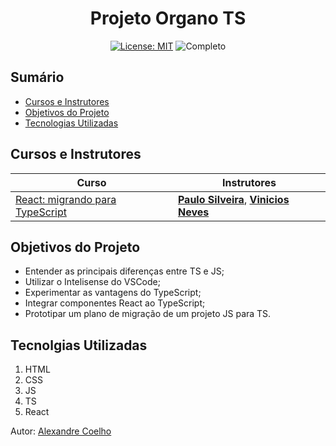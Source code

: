 <h1 align="center"> Projeto Organo TS </h1>

<div align="center">

  <a href="https://github.com/coelhoalexandre/projeto-alura-ts-organo/blob/master/LICENSE" target="_blank"><img src="https://img.shields.io/badge/License-MIT-yellow.svg" alt="License: MIT"></a> <img src="https://img.shields.io/badge/Completo-lightgreen.svg" alt="Completo">

</div>

## Sumário

- [Cursos e Instrutores](#cursos-e-instrutores)
- [Objetivos do Projeto](#objetivos-do-projeto)
- [Tecnologias Utilizadas](#tecnolgias-utilizadas)

## Cursos e Instrutores

|Curso|Instrutores|
|---|---|
|[React: migrando para TypeScript](https://cursos.alura.com.br/course/react-migrando-typescript)|[**Paulo Silveira**](https://github.com/peas), [**Vinicios Neves**](https://github.com/viniciosneves)|

## Objetivos do Projeto
- Entender as principais diferenças entre TS e JS;
- Utilizar o Intelisense do VSCode;
- Experimentar as vantagens do TypeScript;
- Integrar componentes React ao TypeScript;
- Prototipar um plano de migração de um projeto JS para TS.

## Tecnolgias Utilizadas
1. HTML
2. CSS
3. JS
4. TS
5. React

Autor: [Alexandre Coelho](https://github.com/coelhoalexandre)
